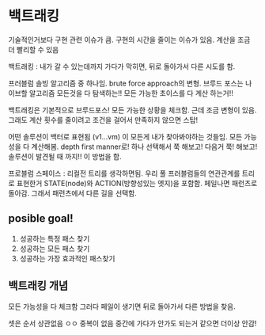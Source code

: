 # 백트래킹

기술적인거보다 구현 관련 이슈가 큼. 구현의 시간을 줄이는 이슈가 있음.
계산을 조금 더 빨리할 수 있음

백트래킹 : 내가 갈 수 있는데까지 가다가 막히면, 뒤로 돌아가서 다른 시도를 함.

프러블럼 솔빙 알고리즘 중 하나임.
brute force approach의 변형. 브루드 포스는 나이브할 알고리즘 모든것을 다 탐색하는!!
모든 가능한 초이스를 다 계산 하는거!!

백트래킹은 기본적으로 브루드포스! 모든 가능한 상황을 체크함. 근데 조금 변형이 있음.
그래도 계산 횟수를 줄이려고 조건을 걸어서 만족하지 않으면 스탑!

어떤 솔루션이 백터로 표현됨 (v1...vm) 이 모든게 내가 찾아봐야하는 것들임.
모든 가능성을 다 계산해봄. depth first manner로! 하나 선택해서 쭉 해보고! 다음거 쭉! 해보고!
솔루션이 발견될 때 까지!! 이 방법을 함.

프로블럼 스페이스 : 리컬전 트리를 생각하면됨. 우리 풀 프러블럼들의 연관관계를 트리로 표현한거
STATE(node)와 ACTION(방향성있는 엣지)을 포함함.
페일나면 패런츠로 돌아감. 그래서 패런츠에서 다른 길을 선택함.

## posible goal!

1. 성공하는 특정 패스 찾기
2. 성공하는 모든 패스 찾기
3. 성공하는 가장 효과적인 패스찾기

## 백트래킹 개념

모든 가능성을 다 체크함
그러다 페일이 생기면 뒤로 돌아가서 다른 방법을 찾음.

셋은 순서 상관없음 ㅇㅇ 중복이 없음
중간에 가다가 안가도 되는거 같으면 더이상 안감!
